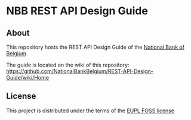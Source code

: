 # NBB REST API Design Guide

## About
This repository hosts the REST API Design Guide of the [National Bank of Belgium](https://www.nbb.be).

The guide is located on the wiki of this repository: https://github.com/NationalBankBelgium/REST-API-Design-Guide/wiki/Home

## License
This project is distributed under the terms of the [EUPL FOSS license](LICENSE.md)